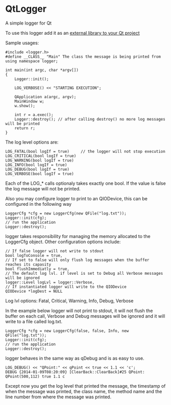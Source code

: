 QtLogger
========

A simple logger for Qt

To use this logger add it as an 
<a href="http://qt-project.org/doc/qtcreator-2.6/creator-project-qmake-libraries.html">
external library to your Qt project
</a>

Sample usages:

    #include <logger.h>
    #define __CLASS__ "Main" The class the message is being printed from
    using namespace logger;

    int main(int argc, char *argv[])
    {
        Logger::init();
    
        LOG_VERBOSE() << "STARTING EXECUTION";
    
        QApplication a(argc, argv);
        MainWindow w;
        w.show();

        int r = a.exec();
        Logger::destroy(); // after calling destroy() no more log messages will be printed
        return r;
    }

The log level options are:

    LOG_FATAL(bool logIf = true)     // the logger will not stop execution
    LOG_CRITICAL(bool logIf = true)
    LOG_WARNING(bool logIf = true)
    LOG_INFO(bool logIf = true)
    LOG_DEBUG(bool logIf = true)
    LOG_VERBOSE(bool logIf = true)

Each of the LOG_* calls optionaly takes exactly one bool. If the value is false the log message will not be printed.

Also you may configure logger to print to an QIODevice, this can be configured in the following way

    LoggerCfg *cfg = new LoggerCfg(new QFile("log.txt"));
    Logger::init(cfg);
    // run the application
    Logger::destroy();
    
logger takes responsibility for managing the memory allocated to the LoggerCfg object. Other configuration options include:

    // If false logger will not write to stdout
    bool logToConsole = true,
    // If set to false will only flush log messages when the buffer reaches its capasity
    bool flushImmediatly = true, 
    // The default log lvl. if level is set to Debug all Verbose messages will be ignored
    logger::Level logLvl = logger::Verbose,
    // If instantiated logger will write to the QIODevice
    QIODevice *logDest = NULL

Log lvl options:
    Fatal, Critical, Warning, Info, Debug, Verbose

In the example below logger will not print to stdout, it will not flush the buffer on each call, Verbose and Debug messages will be ignored and it will write to a file called log.txt.

    LoggerCfg *cfg = new LoggerCfg(false, false, Info, new QFile("log.txt"));
    Logger::init(cfg);
    // run the application
    Logger::destroy();
    
logger behaves in the same way as qDebug and is as easy to use.

    LOG_DEBUG() << "QPoint:" << qPoint << true << 1.1 << 'c';
    DEBUG {2014-01-09T08:20:09} [ClearBack::ClearBack]#25 QPoint: QPoint(500,112) true 1.1 c
    
Except now you get the log level that printed the message, the timestamp of when the message was printed, the class name, the method name and the line number from where the message was printed. 
